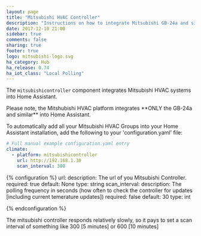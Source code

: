 ```yaml
---
layout: page
title: "Mitsubishi HVAC Controller"
description: "Instructions on how to integrate Mitsubishi GB-24a and similar with Home Assistant."
date: 2017-12-10 21:00
sidebar: true
comments: false
sharing: true
footer: true
logo: mitsubishi-logo.svg
ha_category: Hub
ha_release: 0.74
ha_iot_class: "Local Polling"
---
```



The `mitsubishicontroller` component integrates Mitsubishi HVAC systems into Home Assistant.

<p class='note warning'>
Please note, the Mitshubishi HVAC platform integrates **ONLY the GB-24a and similar** into Home Assistant.
</p>

To automatically add all your Mitsubishi HVAC Groups into your Home Assistant installation, add the following to your 'configuration.yaml' file:

```yaml
# Full manual example configuration.yaml entry
climate:
  - platform: mitsubishicontroller
    url: http://192.168.1.30
    scan_interval: 300
```

{% configuration %}
url:
  description: The url of you Mitsubishi Controller.
  required: true
  default: None
  type: string
scan_interval:
  description: The polling frequency in seconds (how often to check the controller for updates [including current temerature updates])
  required: false
  default: 30
  type: int
  
{% endconfiguration %}

<p class='note warning'>
The mitsubishi controller responds relatively slowly, so it pays to set a scan interval of something like 300 [5 minutes] or 600 [10 minutes] 
</p>

